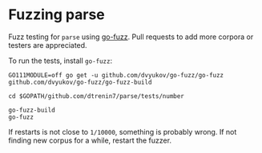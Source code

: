 # Fuzzing parse

Fuzz testing for `parse` using [go-fuzz](https://github.com/dvyukov/go-fuzz). Pull requests to add more corpora or testers are appreciated.

To run the tests, install `go-fuzz`:

```
GO111MODULE=off go get -u github.com/dvyukov/go-fuzz/go-fuzz github.com/dvyukov/go-fuzz/go-fuzz-build

cd $GOPATH/github.com/dtrenin7/parse/tests/number

go-fuzz-build
go-fuzz
```

If restarts is not close to `1/10000`, something is probably wrong. If not finding new corpus for a while, restart the fuzzer.
